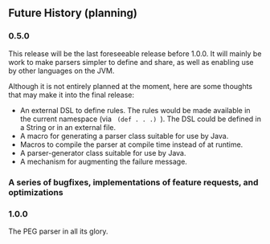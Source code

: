 ## Future History (planning)

### 0.5.0

This release will be the last foreseeable release before 1.0.0. It
will mainly be work to make parsers simpler to define and share, as
well as enabling use by other languages on the JVM.

Although it is not entirely planned at the moment, here are some
thoughts that may make it into the final release:

* An external DSL to define rules. The rules would be made available
  in the current namespace (via <code> (def . . .) </code>). The DSL
  could be defined in a String or in an external file.
* A macro for generating a parser class suitable for use by Java.
* Macros to compile the parser at compile time instead of at runtime.
* A parser-generator class suitable for use by Java.
* A mechanism for augmenting the failure message.

### A series of bugfixes, implementations of feature requests, and optimizations

### 1.0.0

The PEG parser in all its glory.
